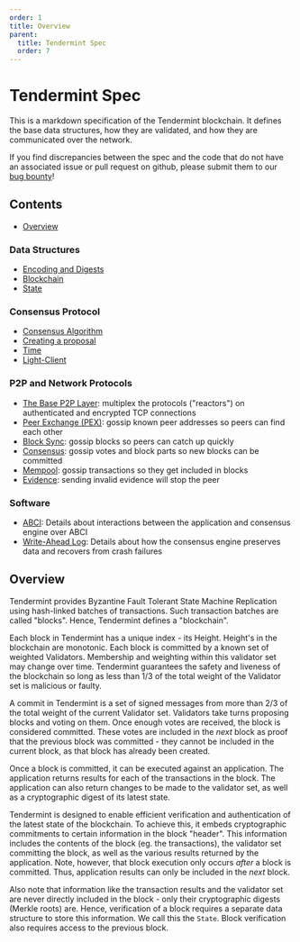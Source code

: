 ```yaml
---
order: 1
title: Overview
parent:
  title: Tendermint Spec
  order: 7
---
```


# Tendermint Spec

This is a markdown specification of the Tendermint blockchain.
It defines the base data structures, how they are validated,
and how they are communicated over the network.

If you find discrepancies between the spec and the code that
do not have an associated issue or pull request on github,
please submit them to our [bug bounty](https://tendermint.com/security)!

## Contents

- [Overview](#overview)

### Data Structures

- [Encoding and Digests](./core/encoding.md)
- [Blockchain](./core/data_structures.md)
- [State](./core/state.md)

### Consensus Protocol

- [Consensus Algorithm](./consensus/consensus.md)
- [Creating a proposal](./consensus/creating-proposal.md)
- [Time](./consensus/bft-time.md)
- [Light-Client](./consensus/light-client/README.md)

### P2P and Network Protocols

- [The Base P2P Layer](./p2p/node.md): multiplex the protocols ("reactors") on authenticated and encrypted TCP connections
- [Peer Exchange (PEX)](./reactors/pex/reactor.md): gossip known peer addresses so peers can find each other
- [Block Sync](./reactors/block_sync/reactor.md): gossip blocks so peers can catch up quickly
- [Consensus](./reactors/consensus/consensus.md): gossip votes and block parts so new blocks can be committed
- [Mempool](./reactors/mempool/reactor.md): gossip transactions so they get included in blocks
- [Evidence](./reactors/evidence/reactor.md): sending invalid evidence will stop the peer

### Software

- [ABCI](./abci/README.md): Details about interactions between the
  application and consensus engine over ABCI
- [Write-Ahead Log](./consensus/wal.md): Details about how the consensus
  engine preserves data and recovers from crash failures

## Overview

Tendermint provides Byzantine Fault Tolerant State Machine Replication using
hash-linked batches of transactions. Such transaction batches are called "blocks".
Hence, Tendermint defines a "blockchain".

Each block in Tendermint has a unique index - its Height.
Height's in the blockchain are monotonic.
Each block is committed by a known set of weighted Validators.
Membership and weighting within this validator set may change over time.
Tendermint guarantees the safety and liveness of the blockchain
so long as less than 1/3 of the total weight of the Validator set
is malicious or faulty.

A commit in Tendermint is a set of signed messages from more than 2/3 of
the total weight of the current Validator set. Validators take turns proposing
blocks and voting on them. Once enough votes are received, the block is considered
committed. These votes are included in the _next_ block as proof that the previous block
was committed - they cannot be included in the current block, as that block has already been
created.

Once a block is committed, it can be executed against an application.
The application returns results for each of the transactions in the block.
The application can also return changes to be made to the validator set,
as well as a cryptographic digest of its latest state.

Tendermint is designed to enable efficient verification and authentication
of the latest state of the blockchain. To achieve this, it embeds
cryptographic commitments to certain information in the block "header".
This information includes the contents of the block (eg. the transactions),
the validator set committing the block, as well as the various results returned by the application.
Note, however, that block execution only occurs _after_ a block is committed.
Thus, application results can only be included in the _next_ block.

Also note that information like the transaction results and the validator set are never
directly included in the block - only their cryptographic digests (Merkle roots) are.
Hence, verification of a block requires a separate data structure to store this information.
We call this the `State`. Block verification also requires access to the previous block.

